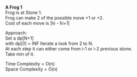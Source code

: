 **A Frog 1**  
Frog is at Stone 1.  
Frog can make 2 of the possible move +1 or +2.  
Cost of each move is |hi - hi+1|  

Approach:  
Set a dp[N+1]  
with dp[0] = INF
Iterate a look from 2 to N.  
At each step it can either come from i-1 or i-2 previous stone.  
Take min of it.  

Time Complexity = O(n)  
Space Complexity = O(n)  
